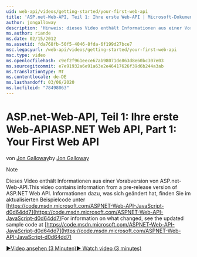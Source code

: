 ```yaml
---
uid: web-api/videos/getting-started/your-first-web-api
title: 'ASP.net-Web-API, Teil 1: Ihre erste Web-API | Microsoft-Dokumentation'
author: jongalloway
description: 'Hinweis: dieses Video enthält Informationen aus einer Vorabversion von ASP.net-Web-API'
ms.author: riande
ms.date: 02/15/2012
ms.assetid: fda768fb-50f5-4046-8fda-6f199d27bce7
msc.legacyurl: /web-api/videos/getting-started/your-first-web-api
msc.type: video
ms.openlocfilehash: c9ef2f961eece67ab98071de863d8e60bc307e03
ms.sourcegitcommit: e7e91932a6e91a63e2e46417626f39d6b244a3ab
ms.translationtype: MT
ms.contentlocale: de-DE
ms.lasthandoff: 03/06/2020
ms.locfileid: "78498063"
---
```

# <a name="aspnet-web-api-part-1-your-first-web-api"></a><span data-ttu-id="63b44-103">ASP.net-Web-API, Teil 1: Ihre erste Web-API</span><span class="sxs-lookup"><span data-stu-id="63b44-103">ASP.NET Web API, Part 1: Your First Web API</span></span>

<span data-ttu-id="63b44-104">von [Jon Galloway](https://github.com/jongalloway)</span><span class="sxs-lookup"><span data-stu-id="63b44-104">by [Jon Galloway](https://github.com/jongalloway)</span></span>

> [!NOTE]
> <span data-ttu-id="63b44-105">Dieses Video enthält Informationen aus einer Vorabversion von ASP.net-Web-API.</span><span class="sxs-lookup"><span data-stu-id="63b44-105">This video contains information from a pre-release version of ASP.NET Web API.</span></span> <span data-ttu-id="63b44-106">Informationen dazu, was sich geändert hat, finden Sie im aktualisierten Beispielcode unter [https://code.msdn.microsoft.com/ASPNET-Web-API-JavaScript-d0d64dd7](https://code.msdn.microsoft.com/ASPNET-Web-API-JavaScript-d0d64dd7)</span><span class="sxs-lookup"><span data-stu-id="63b44-106">For information on what changed, see the updated sample code at [https://code.msdn.microsoft.com/ASPNET-Web-API-JavaScript-d0d64dd7](https://code.msdn.microsoft.com/ASPNET-Web-API-JavaScript-d0d64dd7)</span></span>

[<span data-ttu-id="63b44-107">&#9654;Video ansehen (3 Minuten)</span><span class="sxs-lookup"><span data-stu-id="63b44-107">&#9654; Watch video (3 minutes)</span></span>](https://channel9.msdn.com/Blogs/ASP-NET-Site-Videos/your-first-web-api)
